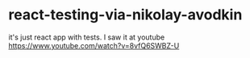 # react-testing-via-nikolay-avodkin
it's just react app with tests. I saw it at youtube https://www.youtube.com/watch?v=8vfQ6SWBZ-U
